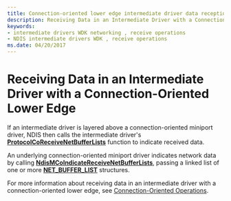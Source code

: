```yaml
---
title: Connection-oriented lower edge intermediate driver data reception
description: Receiving Data in an Intermediate Driver with a Connection-Oriented Lower Edge
keywords:
- intermediate drivers WDK networking , receive operations
- NDIS intermediate drivers WDK , receive operations
ms.date: 04/20/2017
---
```


# Receiving Data in an Intermediate Driver with a Connection-Oriented Lower Edge





If an intermediate driver is layered above a connection-oriented miniport driver, NDIS then calls the intermediate driver's [**ProtocolCoReceiveNetBufferLists**](/windows-hardware/drivers/ddi/ndis/nc-ndis-protocol_co_receive_net_buffer_lists) function to indicate received data.

An underlying connection-oriented miniport driver indicates network data by calling [**NdisMCoIndicateReceiveNetBufferLists**](/windows-hardware/drivers/ddi/ndis/nf-ndis-ndismcoindicatereceivenetbufferlists), passing a linked list of one or more [**NET\_BUFFER\_LIST**](/windows-hardware/drivers/ddi/nbl/ns-nbl-net_buffer_list) structures.

For more information about receiving data in an intermediate driver with a connection-oriented lower edge, see [Connection-Oriented Operations](connection-oriented-operations-performed-by-clients.md).

 

